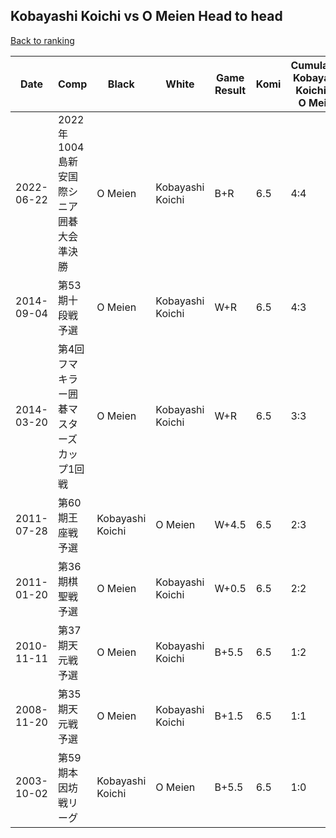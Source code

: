 ## Kobayashi Koichi vs O Meien Head to head

[Back to ranking](../../index.md)




| **Date** | **Comp** | **Black** | **White** | **Game Result** | **Komi** | **Cumulative Kobayashi Koichi Vs O Meien** | **Kobayashi Koichi Streak** | **O Meien Streak** | 
| --- | --- | --- | --- | --- | --- | --- | --- | --- |
| 2022-06-22 | 2022年1004島新安国際シニア囲碁大会準決勝  | O Meien | Kobayashi Koichi | B+R | 6.5 | 4:4 | 0 | 1 | 
| 2014-09-04 | 第53期十段戦予選 | O Meien | Kobayashi Koichi | W+R | 6.5 | 4:3 | 2 | 0 | 
| 2014-03-20 | 第4回フマキラー囲碁マスターズカップ1回戦 | O Meien | Kobayashi Koichi | W+R | 6.5 | 3:3 | 1 | 0 | 
| 2011-07-28 | 第60期王座戦予選 | Kobayashi Koichi | O Meien | W+4.5 | 6.5 | 2:3 | 0 | 1 | 
| 2011-01-20 | 第36期棋聖戦予選 | O Meien | Kobayashi Koichi | W+0.5 | 6.5 | 2:2 | 1 | 0 | 
| 2010-11-11 | 第37期天元戦予選 | O Meien | Kobayashi Koichi | B+5.5 | 6.5 | 1:2 | 0 | 2 | 
| 2008-11-20 | 第35期天元戦予選 | O Meien | Kobayashi Koichi | B+1.5 | 6.5 | 1:1 | 0 | 1 | 
| 2003-10-02 | 第59期本因坊戦リーグ | Kobayashi Koichi | O Meien | B+5.5 | 6.5 | 1:0 | 1 | 0 |




